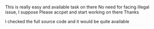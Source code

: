 This is really easy and available task on there
No need for facing illegal issue, I suppose
Please accpet and start working on there
Thanks

I checked the full source code and it would be quite available 
